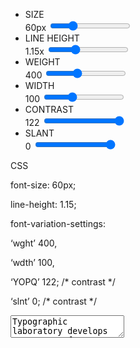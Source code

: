 <div id="sliders">
  <ul>
    <li>SIZE</li> <span id="slider_size_val">60px</span>
      <input id="slider_size" type="range" min="12" max="200" value="60" step="1">
    <li>LINE HEIGHT</li> <span id="slider_lineheight_val">1.15x</span>
      <input id="slider_lineheight" type="range" min="0.75" max="2" value="1.15" step="0.05">
    <li>WEIGHT</li> <span id="slider_weight_val">400</span>
      <input id="slider_weight" type="range" min="100" max="900" value="400" step="1">
    <li>WIDTH</li> <span id="slider_width_val">100</span>
      <input id="slider_width" type="range" min="50" max="200" value="100" step="1">
    <li>CONTRAST</li> <span id="slider_contrast_val">122</span>
      <input id="slider_contrast" type="range" min="18" max="122" value="122" step="1">
    <li>SLANT</li> <span id="slider_slant_val">0</span>
      <input id="slider_slant" type="range" min="-10" max="0" value="0" step="1">
  </ul>
</div>

<div id="css">
  <p>CSS</p>
  <div class="css_code">
    <p>font-size: 60px;</p>
    <p>line-height: 1.15;</p>
    <p>font-variation-settings:</p>
    <p>‘wght’ 400,</p>
    <p>‘wdth’ 100,</p>
    <p>‘YOPQ’ 122; /* contrast */</p>
    <p>‘slnt’ 0; /* contrast */</p>
  </div>
</div>

<div id="text_input">
  <i class="fas fa-align-left"></i>
  <i class="fas fa-align-center"></i>
  <i class="fas fa-align-right"></i>
  <textarea>Typographic laboratory develops mutant typeface resistant to antitypotics!</textarea>
</div>
